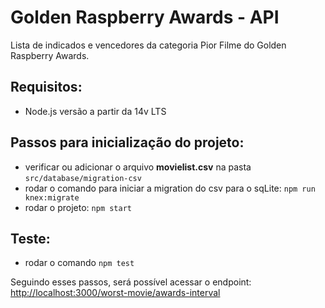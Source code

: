 # Golden Raspberry Awards - API
Lista de indicados e vencedores da categoria Pior Filme do Golden Raspberry Awards. 

## Requisitos:
* Node.js versão a partir da 14v LTS

## Passos para inicialização do projeto:

* verificar ou adicionar o arquivo  **movielist.csv** na pasta `src/database/migration-csv`
* rodar o comando para iniciar a migration do csv para o sqLite: `npm run knex:migrate`
* rodar o projeto: `npm start`

## Teste:
* rodar o comando `npm test`

Seguindo esses passos, será possível acessar o endpoint: [http://localhost:3000/worst-movie/awards-interval](http://localhost:3000/worst-movie/awards-interval)
